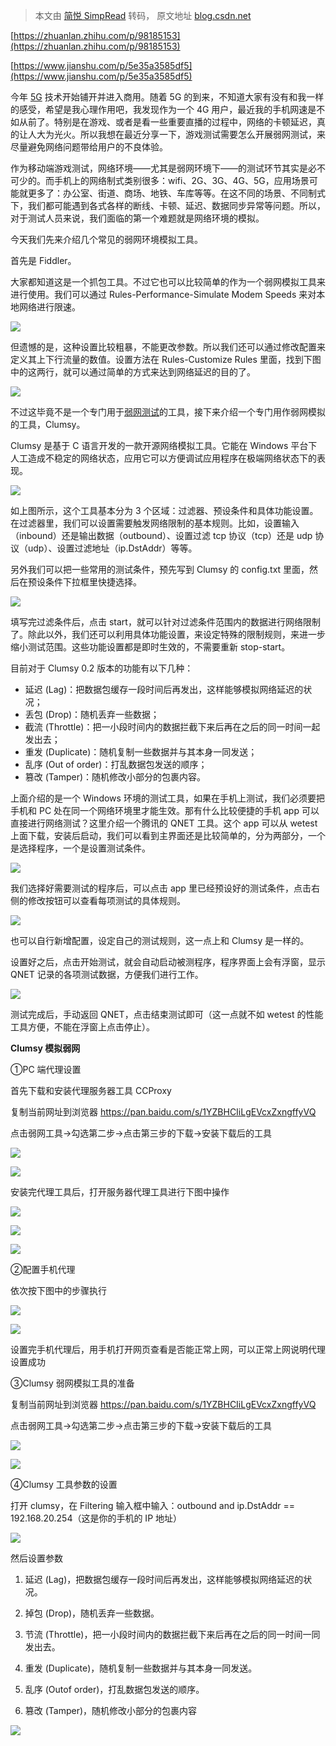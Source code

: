 > 本文由 [简悦 SimpRead](http://ksria.com/simpread/) 转码， 原文地址 [blog.csdn.net](https://blog.csdn.net/yinfourever/article/details/111553529)

[https://zhuanlan.zhihu.com/p/98185153](https://zhuanlan.zhihu.com/p/98185153)

[https://www.jianshu.com/p/5e35a3585df5](https://www.jianshu.com/p/5e35a3585df5)

今年 [5G](https://so.csdn.net/so/search?q=5G&spm=1001.2101.3001.7020) 技术开始铺开并进入商用。随着 5G 的到来，不知道大家有没有和我一样的感受，希望是我心理作用吧，我发现作为一个 4G 用户，最近我的手机网速是不如从前了。特别是在游戏、或者是看一些重要直播的过程中，网络的卡顿延迟，真的让人大为光火。所以我想在最近分享一下，游戏测试需要怎么开展弱网测试，来尽量避免网络问题带给用户的不良体验。

作为移动端游戏测试，网络环境——尤其是弱网环境下——的测试环节其实是必不可少的。而手机上的网络制式类别很多：wifi、2G、3G、4G、5G，应用场景可能就更多了：办公室、街道、商场、地铁、车库等等。在这不同的场景、不同制式下，我们都可能遇到各式各样的断线、卡顿、延迟、数据同步异常等问题。所以，对于测试人员来说，我们面临的第一个难题就是网络环境的模拟。

今天我们先来介绍几个常见的弱网环境模拟工具。

首先是 Fiddler。

大家都知道这是一个抓包工具。不过它也可以比较简单的作为一个弱网模拟工具来进行使用。我们可以通过 Rules-Performance-Simulate Modem Speeds 来对本地网络进行限速。

![](https://img-blog.csdnimg.cn/img_convert/0df45512492ce04f8731745243f73b2e.png)

但遗憾的是，这种设置比较粗暴，不能更改参数。所以我们还可以通过修改配置来定义其上下行流量的数值。设置方法在 Rules-Customize Rules 里面，找到下图中的这两行，就可以通过简单的方式来达到网络延迟的目的了。

![](https://img-blog.csdnimg.cn/img_convert/ac1b032392ba45f63ee4b260c9f27d77.png)

不过这毕竟不是一个专门用于[弱网测试](https://so.csdn.net/so/search?q=%E5%BC%B1%E7%BD%91%E6%B5%8B%E8%AF%95&spm=1001.2101.3001.7020)的工具，接下来介绍一个专门用作弱网模拟的工具，Clumsy。

Clumsy 是基于 C 语言开发的一款开源网络模拟工具。它能在 Windows 平台下人工造成不稳定的网络状态，应用它可以方便调试应用程序在极端网络状态下的表现。

![](https://img-blog.csdnimg.cn/img_convert/a2a3a11900900677b144248828363722.png)

如上图所示，这个工具基本分为 3 个区域：过滤器、预设条件和具体功能设置。在过滤器里，我们可以设置需要触发网络限制的基本规则。比如，设置输入（inbound）还是输出数据（outbound）、设置过滤 tcp 协议（tcp）还是 udp 协议（udp）、设置过滤地址（ip.DstAddr）等等。

另外我们可以把一些常用的测试条件，预先写到 Clumsy 的 config.txt 里面，然后在预设条件下拉框里快捷选择。

![](https://img-blog.csdnimg.cn/img_convert/046125adb18a952a16a38718977c6d33.png)

填写完过滤条件后，点击 start，就可以针对过滤条件范围内的数据进行网络限制了。除此以外，我们还可以利用具体功能设置，来设定特殊的限制规则，来进一步缩小测试范围。这些功能设置都是即时生效的，不需要重新 stop-start。

目前对于 Clumsy 0.2 版本的功能有以下几种：

*   延迟 (Lag)：把数据包缓存一段时间后再发出，这样能够模拟网络延迟的状况；
*   丢包 (Drop)：随机丢弃一些数据；
*   截流 (Throttle)：把一小段时间内的数据拦截下来后再在之后的同一时间一起发出去；
*   重发 (Duplicate)：随机复制一些数据并与其本身一同发送；
*   乱序 (Out of order)：打乱数据包发送的顺序；
*   篡改 (Tamper)：随机修改小部分的包裹内容。

上面介绍的是一个 Windows 环境的测试工具，如果在手机上测试，我们必须要把手机和 PC 处在同一个网络环境里才能生效。那有什么比较便捷的手机 app 可以直接进行网络测试？这里介绍一个腾讯的 QNET 工具。这个 app 可以从 wetest 上面下载，安装后启动，我们可以看到主界面还是比较简单的，分为两部分，一个是选择程序，一个是设置测试条件。

![](https://img-blog.csdnimg.cn/img_convert/3c0c55f768228a202f36b8c0ddcfcd1e.png)

我们选择好需要测试的程序后，可以点击 app 里已经预设好的测试条件，点击右侧的修改按钮可以查看每项测试的具体规则。

![](https://img-blog.csdnimg.cn/img_convert/95266bda236179f4deaa42a706dfc7f3.png)

也可以自行新增配置，设定自己的测试规则，这一点上和 Clumsy 是一样的。

设置好之后，点击开始测试，就会自动启动被测程序，程序界面上会有浮窗，显示 QNET 记录的各项测试数据，方便我们进行工作。

![](https://img-blog.csdnimg.cn/img_convert/8bc4ed0d997f7cb6e593ee83e917210f.png)

测试完成后，手动返回 QNET，点击结束测试即可（这一点就不如 wetest 的性能工具方便，不能在浮窗上点击停止）。

**Clumsy 模拟弱网**

①PC 端代理设置

首先下载和安装代理服务器工具 CCProxy

复制当前网址到浏览器 https://pan.baidu.com/s/1YZBHCIiLgEVcxZxngffyVQ

点击弱网工具→勾选第二步→点击第三步的下载→安装下载后的工具

![](https://img-blog.csdnimg.cn/img_convert/539854cc23d54f305eeb61f2011ff6d7.webp?x-oss-process=image/format,png)

![](https://img-blog.csdnimg.cn/img_convert/3bd98d60e41df1ac6182526cd112ce92.webp?x-oss-process=image/format,png)

安装完代理工具后，打开服务器代理工具进行下图中操作

![](https://img-blog.csdnimg.cn/img_convert/ce3d21101b401820899368d0cc9fc724.webp?x-oss-process=image/format,png)

![](https://img-blog.csdnimg.cn/img_convert/959db9d89ffcf586e0fcba235567ceb6.webp?x-oss-process=image/format,png)

![](https://img-blog.csdnimg.cn/img_convert/9bb5f40979568792549d71f1d778adfd.webp?x-oss-process=image/format,png)

②配置手机代理

依次按下图中的步骤执行

![](https://img-blog.csdnimg.cn/img_convert/1ed7a2c55f45ed934bf086f31adbb462.webp?x-oss-process=image/format,png)

![](https://img-blog.csdnimg.cn/img_convert/162769c0144b7e8dfdba8df00b88d401.webp?x-oss-process=image/format,png)

设置完手机代理后，用手机打开网页查看是否能正常上网，可以正常上网说明代理设置成功

③Clumsy 弱网模拟工具的准备

复制当前网址到浏览器 https://pan.baidu.com/s/1YZBHCIiLgEVcxZxngffyVQ

点击弱网工具→勾选第二步→点击第三步的下载→安装下载后的工具

![](https://img-blog.csdnimg.cn/img_convert/dc32c44f38df289cf61eab9ea92d66bf.webp?x-oss-process=image/format,png)

![](https://img-blog.csdnimg.cn/img_convert/0a103cf7a71c6eadb62409d3c07ca0e8.webp?x-oss-process=image/format,png)

④Clumsy 工具参数的设置

打开 clumsy，在 Filtering 输入框中输入：outbound and ip.DstAddr == 192.168.20.254（这是你的手机的 IP 地址）

![](https://img-blog.csdnimg.cn/img_convert/3ee6d562fb8d5c14cd1f44d72665fae9.webp?x-oss-process=image/format,png)

然后设置参数

1. 延迟 (Lag)，把数据包缓存一段时间后再发出，这样能够模拟网络延迟的状况。

2. 掉包 (Drop)，随机丢弃一些数据。

3. 节流 (Throttle)，把一小段时间内的数据拦截下来后再在之后的同一时间一同发出去。

4. 重发 (Duplicate)，随机复制一些数据并与其本身一同发送。

5. 乱序 (Outof order)，打乱数据包发送的顺序。

6. 篡改 (Tamper)，随机修改小部分的包裹内容

![](https://img-blog.csdnimg.cn/img_convert/2389e3c57fd0017b1527a94bd99cd0a0.webp?x-oss-process=image/format,png)